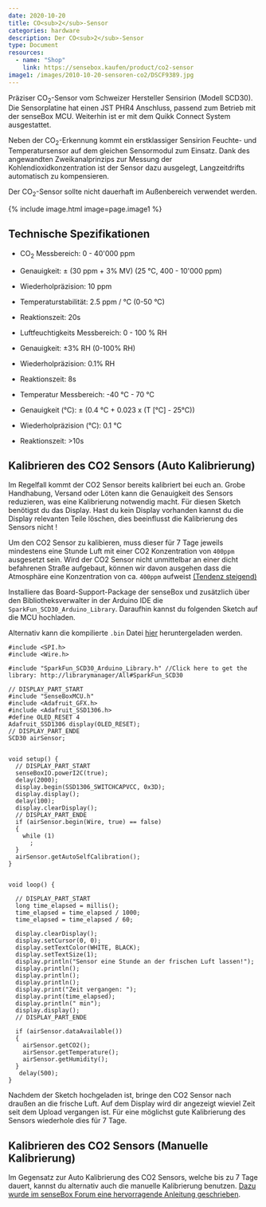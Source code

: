 ```yaml
---
date: 2020-10-20
title: CO<sub>2</sub>-Sensor
categories: hardware
description: Der CO<sub>2</sub>-Sensor
type: Document
resources:
  - name: "Shop"
    link: https://sensebox.kaufen/product/co2-sensor
image1: /images/2010-10-20-sensoren-co2/DSCF9389.jpg
---
```


Präziser CO<sub>2</sub>-Sensor vom Schweizer Hersteller Sensirion (Modell SCD30). Die Sensorplatine hat einen JST PHR4 Anschluss, passend zum Betrieb mit der senseBox MCU. Weiterhin ist er mit dem Quikk Connect System ausgestattet.

Neben der CO<sub>2</sub>-Erkennung kommt ein erstklassiger Sensirion Feuchte- und Temperatursensor auf dem gleichen Sensormodul zum Einsatz. Dank des angewandten Zweikanalprinzips zur Messung der Kohlendioxidkonzentration ist der Sensor dazu ausgelegt, Langzeitdrifts automatisch zu kompensieren.

Der CO<sub>2</sub>-Sensor sollte nicht dauerhaft im Außenbereich verwendet werden. 

{% include image.html image=page.image1 %}

## Technische Spezifikationen

- CO<sub>2</sub> Messbereich: 0 - 40'000 ppm
- Genauigkeit: ± (30 ppm + 3% MV) (25 °C, 400 - 10'000 ppm)
- Wiederholpräzision: 10 ppm
- Temperaturstabilität: 2.5 ppm / °C (0-50 °C)
- Reaktionszeit: 20s

- Luftfeuchtigkeits Messbereich: 0 - 100 % RH
- Genauigkeit: ±3% RH (0-100% RH)
- Wiederholpräzision: 0.1% RH
- Reaktionszeit: 8s

- Temperatur Messbereich: -40 °C - 70 °C
- Genauigkeit (°C): ± (0.4 °C + 0.023 x (T [°C] - 25°C))
- Wiederholpräzision (°C): 0.1 °C
- Reaktionszeit: >10s


## Kalibrieren des CO2 Sensors (Auto Kalibrierung)

Im Regelfall kommt der CO2 Sensor bereits kalibriert bei euch an. Grobe Handhabung, Versand oder Löten kann die Genauigkeit des Sensors reduzieren, was eine Kalibrierung notwendig macht. Für diesen Sketch benötigst du das Display. Hast du kein Display vorhanden kannst du die Display relevanten Teile löschen, dies beeinflusst die Kalibrierung des Sensors nicht !

Um den CO2 Sensor zu kalibieren, muss dieser für 7 Tage jeweils mindestens eine Stunde Luft mit einer CO2 Konzentration von `400ppm` ausgesetzt sein. Wird der CO2 Sensor nicht unmittelbar an einer dicht befahrenen Straße aufgebaut, können wir davon ausgehen dass die Atmosphäre eine Konzentration von ca. `400ppm` aufweist <a href="https://www.esrl.noaa.gov/gmd/ccgg/trends//">(Tendenz steigend)</a>


Installiere das Board-Support-Package der senseBox und zusätzlich über den Bibliotheksverwalter in der Arduino IDE die `SparkFun_SCD30_Arduino_Library`. Daraufhin kannst du folgenden Sketch auf die MCU hochladen.  

Alternativ kann die kompilierte `.bin` Datei [hier](/docs/sensebox_co2_calibrate.bin) heruntergeladen werden.

```arduino 
#include <SPI.h>
#include <Wire.h>

#include "SparkFun_SCD30_Arduino_Library.h" //Click here to get the library: http://librarymanager/All#SparkFun_SCD30

// DISPLAY_PART_START
#include "SenseBoxMCU.h"
#include <Adafruit_GFX.h>
#include <Adafruit_SSD1306.h>
#define OLED_RESET 4
Adafruit_SSD1306 display(OLED_RESET);
// DISPLAY_PART_ENDE
SCD30 airSensor;


void setup() {
  // DISPLAY_PART_START
  senseBoxIO.powerI2C(true);
  delay(2000);
  display.begin(SSD1306_SWITCHCAPVCC, 0x3D);
  display.display();
  delay(100);
  display.clearDisplay();
  // DISPLAY_PART_ENDE
  if (airSensor.begin(Wire, true) == false)
  {
    while (1)
      ;
  }
  airSensor.getAutoSelfCalibration();
}


void loop() {

  // DISPLAY_PART_START
  long time_elapsed = millis();
  time_elapsed = time_elapsed / 1000;
  time_elapsed = time_elapsed / 60;

  display.clearDisplay();
  display.setCursor(0, 0);
  display.setTextColor(WHITE, BLACK);
  display.setTextSize(1);
  display.println("Sensor eine Stunde an der frischen Luft lassen!");
  display.println();
  display.println();
  display.println();
  display.print("Zeit vergangen: ");
  display.print(time_elapsed);
  display.println(" min");
  display.display();
  // DISPLAY_PART_ENDE

  if (airSensor.dataAvailable())
  {
    airSensor.getCO2();
    airSensor.getTemperature();
    airSensor.getHumidity();
  }
   delay(500);
}
```

Nachdem der Sketch hochgeladen ist, bringe den CO2 Sensor nach draußen an die frische Luft. Auf dem Display wird dir angezeigt wieviel Zeit seit dem Upload vergangen ist. Für eine möglichst gute Kalibrierung des Sensors wiederhole dies für 7 Tage.

## Kalibrieren des CO2 Sensors (Manuelle Kalibrierung)

Im Gegensatz zur Auto Kalibrierung des CO2 Sensors, welche bis zu 7 Tage dauert, kannst du alternativ auch die manuelle Kalibrierung benutzen. [Dazu wurde im senseBox Forum eine hervorragende Anleitung geschrieben](https://forum.sensebox.de/t/co2-ampel-kalibrieren/1108).